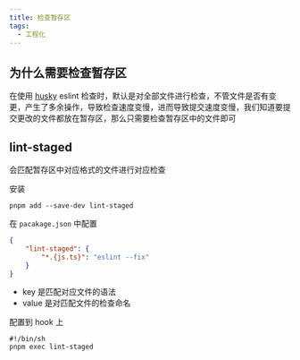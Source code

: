 ```yaml
---
title: 检查暂存区
tags:
  - 工程化
---
```

## 为什么需要检查暂存区

在使用 [husky](./husky.md) eslint 检查时，默认是对全部文件进行检查，不管文件是否有变更，产生了多余操作，导致检查速度变慢，进而导致提交速度变慢，我们知道要提交更改的文件都放在暂存区，那么只需要检查暂存区中的文件即可

## lint-staged

会匹配暂存区中对应格式的文件进行对应检查

安装

```shell
pnpm add --save-dev lint-staged
```

在 `pacakage.json` 中配置

```json
{
    "lint-staged": {
        "*.{js.ts}": "eslint --fix"
    }
}
```

- key 是匹配对应文件的语法
- value 是对匹配文件的检查命名

配置到 hook 上

```shell
#!/bin/sh
pnpm exec lint-staged
```

